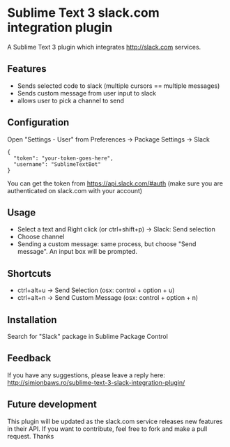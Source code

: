 Sublime Text 3 slack.com integration plugin
=========================

A Sublime Text 3 plugin which integrates http://slack.com services.

## Features
* Sends selected code to slack (multiple cursors == multiple messages)
* Sends custom message from user input to slack
* allows user to pick a channel to send

## Configuration
Open "Settings - User" from Preferences -> Package Settings -> Slack

    {
      "token": "your-token-goes-here",
      "username": "SublimeTextBot"
    }

You can get the token from https://api.slack.com/#auth (make sure you are authenticated on slack.com with your account)

## Usage
* Select a text and Right click (or ctrl+shift+p) -> Slack: Send selection
* Choose channel
* Sending a custom message: same process, but choose "Send message". An input box will be prompted.

## Shortcuts
* ctrl+alt+u -> Send Selection (osx: control + option + u)
* ctrl+alt+n -> Send Custom Message (osx: control + option + n)

## Installation
Search for "Slack" package in Sublime Package Control


## Feedback
If you have any suggestions, please leave a reply here:
http://simionbaws.ro/sublime-text-3-slack-integration-plugin/

## Future development
This plugin will be updated as the slack.com service releases new features in their API.
If you want to contribute, feel free to fork and make a pull request.
Thanks
